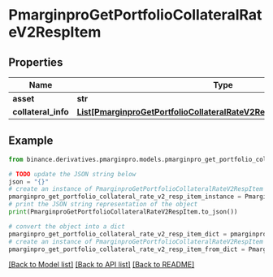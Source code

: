 # PmarginproGetPortfolioCollateralRateV2RespItem


## Properties

Name | Type | Description | Notes
------------ | ------------- | ------------- | -------------
**asset** | **str** |  | [optional] 
**collateral_info** | [**List[PmarginproGetPortfolioCollateralRateV2RespItemCollateralInfoInner]**](PmarginproGetPortfolioCollateralRateV2RespItemCollateralInfoInner.md) |  | [optional] 

## Example

```python
from binance.derivatives.pmarginpro.models.pmarginpro_get_portfolio_collateral_rate_v2_resp_item import PmarginproGetPortfolioCollateralRateV2RespItem

# TODO update the JSON string below
json = "{}"
# create an instance of PmarginproGetPortfolioCollateralRateV2RespItem from a JSON string
pmarginpro_get_portfolio_collateral_rate_v2_resp_item_instance = PmarginproGetPortfolioCollateralRateV2RespItem.from_json(json)
# print the JSON string representation of the object
print(PmarginproGetPortfolioCollateralRateV2RespItem.to_json())

# convert the object into a dict
pmarginpro_get_portfolio_collateral_rate_v2_resp_item_dict = pmarginpro_get_portfolio_collateral_rate_v2_resp_item_instance.to_dict()
# create an instance of PmarginproGetPortfolioCollateralRateV2RespItem from a dict
pmarginpro_get_portfolio_collateral_rate_v2_resp_item_from_dict = PmarginproGetPortfolioCollateralRateV2RespItem.from_dict(pmarginpro_get_portfolio_collateral_rate_v2_resp_item_dict)
```
[[Back to Model list]](../README.md#documentation-for-models) [[Back to API list]](../README.md#documentation-for-api-endpoints) [[Back to README]](../README.md)


